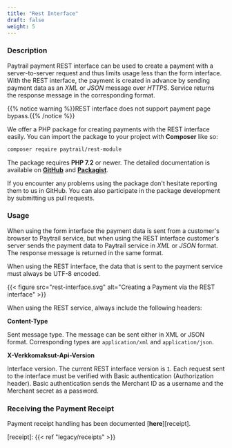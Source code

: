```yaml
---
title: "Rest Interface"
draft: false
weight: 5
---
```


### Description

Paytrail payment REST interface can be used to create a payment with a server-to-server request and thus limits usage less than the form interface. With the REST interface, the payment is created in advance by sending payment data as an _XML_ or _JSON_ message over _HTTPS_. Service returns the response message in the corresponding format.

{{% notice warning %}}REST interface does not support payment page bypass.{{% /notice %}}

We offer a PHP package for creating payments with the REST interface easily. You can import the package to your project with **Composer** like so:

```sh
composer require paytrail/rest-module
```

The package requires **PHP 7.2** or newer. The detailed documentation is available on [**GitHub**][rest-gh] and [**Packagist**][rest-packagist].

If you encounter any problems using the package don't hesitate reporting them to us in GitHub. You can also participate in the package development by submitting us pull requests.

### Usage

When using the form interface the payment data is sent from a customer's browser to Paytrail service, but when using the REST interface customer's server sends the payment data to Paytrail service in _XML_ or _JSON_ format. The response message is returned in the same format.

When using the REST interface, the data that is sent to the payment service must always be UTF-8 encoded.

{{< figure src="rest-interface.svg" alt="Creating a Payment via the REST interface" >}}

When using the REST service, always include the following headers:

**Content-Type**

Sent message type. The message can be sent either in XML or JSON format. Corresponding types are `application/xml` and `application/json`.

**X-Verkkomaksut-Api-Version**

Interface version. The current REST interface version is `1`. Each request sent to the interface must be verified with Basic authentication (Authorization header). Basic authentication sends the Merchant ID as a username and the Merchant secret as a password.

### Receiving the Payment Receipt

Payment receipt handling has been documented [**here**][receipt].

[receipt]: {{< ref "legacy/receipts" >}}

[rest-gh]: https://github.com/paytrail/rest-module
[rest-packagist]: https://packagist.org/packages/paytrail/rest-module
